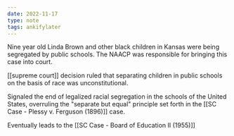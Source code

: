 ```yaml
---
date: 2022-11-17
type: note
tags: ankifylater
---
```


Nine year old Linda Brown and other black children in Kansas were being segregated by public schools. The NAACP was responsible for bringing this case into court.

[[supreme court]] decision ruled that separating children in public schools on the basis of race was unconstitutional.

Signaled the end of legalized racial segregation in the schools of the United States, overruling the "separate but equal" principle set forth in the [[SC Case - Plessy v. Ferguson (1896)]] case.

Eventually leads to the [[SC Case - Board of Education II (1955)]]
